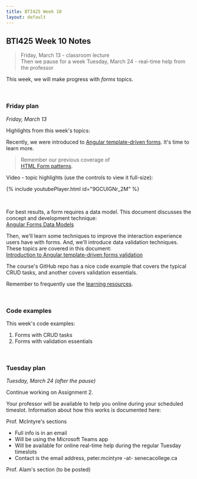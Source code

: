 ```yaml
---
title: BTI425 Week 10
layout: default
---
```


## BTI425 Week 10 Notes

> Friday, March 13 - classroom lecture  
> Then we pause for a week
> Tuesday, March 24 - real-time help from the professor 

This week, we will make progress with *forms* topics.  

<br>

### Friday plan

*Friday, March 13* 

Highlights from this week's topics: 

Recently, we were introduced to [Angular template-driven forms](angular-forms-intro). It's time to learn more. 

> Remember our previous coverage of  
> [HTML Form patterns](html-form-patterns). 

Video - topic highlights (use the controls to view it full-size): 

{% include youtubePlayer.html id="9GCUlGNr_2M" %}

<br>

For best results, a form requires a data model. This document discusses the concept and development technique:  
[Angular Forms Data Models](angular-forms-data)

Then, we'll learn some techniques to improve the interaction experience users have with forms. And, we'll introduce data validation techniques. These topics are covered in this document:  
[Introduction to Angular template-driven forms validation](angular-forms-validation-intro)

The course's GitHub repo has a nice code example that covers the typical CRUD tasks, and another covers validation essentials. 

Remember to frequently use the [learning resources](/resources).

<br>

### Code examples

This week's code examples:
1. Forms with CRUD tasks
1. Forms with validation essentials

<br>

### Tuesday plan

*Tuesday, March 24 (after the pause)* 

Continue working on Assignment 2. 

Your professor will be available to help you online during your scheduled timeslot. Information about how this works is documented here:  

Prof. McIntyre's sections 
* Full info is in an email 
* Will be using the Microsoft Teams app 
* Will be available for online real-time help during the regular Tuesday timeslots 
* Contact is the email address, peter.mcintyre -at- senecacollege.ca

Prof. Alam's section (to be posted)

<br>
